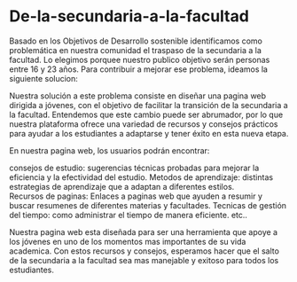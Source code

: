 # De-la-secundaria-a-la-facultad
Basado en los Objetivos de Desarrollo sostenible identificamos como problemática en nuestra comunidad el traspaso de la secundaria a la facultad. Lo elegimos porquee nuestro publico objetivo serán personas entre 16 y 23 años. Para contribuir a mejorar ese problema, ideamos la siguiente solucion:

Nuestra  solución a este problema consiste en diseñar una pagina web dirigida a jóvenes, con el objetivo de facilitar la transición de la secundaria a la facultad. Entendemos que este cambio puede ser abrumador, por lo que nuestra plataforma ofrece una variedad de recursos y consejos prácticos para ayudar a los estudiantes a adaptarse y tener éxito en esta nueva etapa.

En nuestra pagina web, los usuarios podrán encontrar: 

consejos de estudio: sugerencias técnicas probadas para mejorar la eficiencia y la efectividad del estudio. 
Metodos de aprendizaje: distintas estrategias de aprendizaje que a adaptan a diferentes estilos.  
Recursos de paginas: Enlaces a paginas web que ayuden a resumir y buscar resumenes de diferentes materias y facultades. 
Tecnicas de gestión del tiempo: como administrar el tiempo de manera eficiente. etc..

Nuestra pagina web esta diseñada para ser una herramienta que apoye a los jóvenes en uno de los momentos mas importantes de su vida academica. Con estos recursos y consejos, esperamos hacer que el salto de la secundaria a la facultad sea mas manejable y exitoso para todos los estudiantes.
